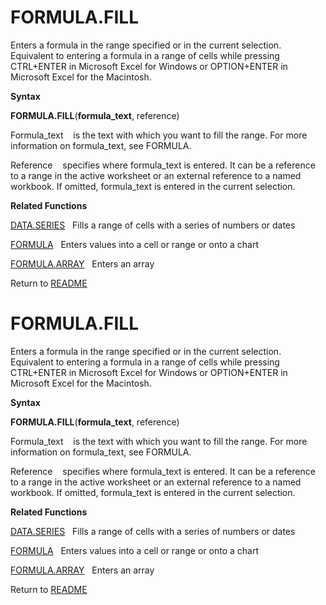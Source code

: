 # FORMULA.FILL

Enters a formula in the range specified or in the current selection.
Equivalent to entering a formula in a range of cells while pressing
CTRL+ENTER in Microsoft Excel for Windows or OPTION+ENTER in Microsoft
Excel for the Macintosh.

**Syntax**

**FORMULA.FILL**(**formula\_text**, reference)

Formula\_text&nbsp;&nbsp;&nbsp;&nbsp;is the text with which you want to
fill the range. For more information on formula\_text, see FORMULA.

Reference&nbsp;&nbsp;&nbsp;&nbsp;specifies where formula\_text is
entered. It can be a reference to a range in the active worksheet or an
external reference to a named workbook. If omitted, formula\_text is
entered in the current selection.

**Related Functions**

[DATA.SERIES](DATA.SERIES.md)&nbsp;&nbsp;&nbsp;Fills a range of cells with a series of
numbers or dates

[FORMULA](FORMULA.md)&nbsp;&nbsp;&nbsp;Enters values into a cell or range or onto a
chart

[FORMULA.ARRAY](FORMULA.ARRAY.md)&nbsp;&nbsp;&nbsp;Enters an array



Return to [README](README.md#F)

# FORMULA.FILL

Enters a formula in the range specified or in the current selection.
Equivalent to entering a formula in a range of cells while pressing
CTRL+ENTER in Microsoft Excel for Windows or OPTION+ENTER in Microsoft
Excel for the Macintosh.

**Syntax**

**FORMULA.FILL**(**formula\_text**, reference)

Formula\_text&nbsp;&nbsp;&nbsp;&nbsp;is the text with which you want to
fill the range. For more information on formula\_text, see FORMULA.

Reference&nbsp;&nbsp;&nbsp;&nbsp;specifies where formula\_text is
entered. It can be a reference to a range in the active worksheet or an
external reference to a named workbook. If omitted, formula\_text is
entered in the current selection.

**Related Functions**

[DATA.SERIES](DATA.SERIES.md)&nbsp;&nbsp;&nbsp;Fills a range of cells with a series of
numbers or dates

[FORMULA](FORMULA.md)&nbsp;&nbsp;&nbsp;Enters values into a cell or range or onto a
chart

[FORMULA.ARRAY](FORMULA.ARRAY.md)&nbsp;&nbsp;&nbsp;Enters an array



Return to [README](README.md#F)

